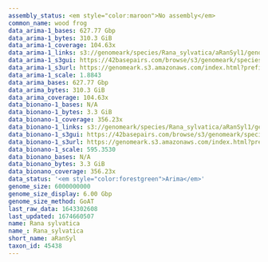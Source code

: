 ```yaml
---
assembly_status: <em style="color:maroon">No assembly</em>
common_name: wood frog
data_arima-1_bases: 627.77 Gbp
data_arima-1_bytes: 310.3 GiB
data_arima-1_coverage: 104.63x
data_arima-1_links: s3://genomeark/species/Rana_sylvatica/aRanSyl1/genomic_data/arima/<br>
data_arima-1_s3gui: https://42basepairs.com/browse/s3/genomeark/species/Rana_sylvatica/aRanSyl1/genomic_data/arima/
data_arima-1_s3url: https://genomeark.s3.amazonaws.com/index.html?prefix=species/Rana_sylvatica/aRanSyl1/genomic_data/arima/
data_arima-1_scale: 1.8843
data_arima_bases: 627.77 Gbp
data_arima_bytes: 310.3 GiB
data_arima_coverage: 104.63x
data_bionano-1_bases: N/A
data_bionano-1_bytes: 3.3 GiB
data_bionano-1_coverage: 356.23x
data_bionano-1_links: s3://genomeark/species/Rana_sylvatica/aRanSyl1/genomic_data/bionano/<br>
data_bionano-1_s3gui: https://42basepairs.com/browse/s3/genomeark/species/Rana_sylvatica/aRanSyl1/genomic_data/bionano/
data_bionano-1_s3url: https://genomeark.s3.amazonaws.com/index.html?prefix=species/Rana_sylvatica/aRanSyl1/genomic_data/bionano/
data_bionano-1_scale: 595.3530
data_bionano_bases: N/A
data_bionano_bytes: 3.3 GiB
data_bionano_coverage: 356.23x
data_status: '<em style="color:forestgreen">Arima</em>'
genome_size: 6000000000
genome_size_display: 6.00 Gbp
genome_size_method: GoAT
last_raw_data: 1643302608
last_updated: 1674660507
name: Rana sylvatica
name_: Rana_sylvatica
short_name: aRanSyl
taxon_id: 45438
---
```

